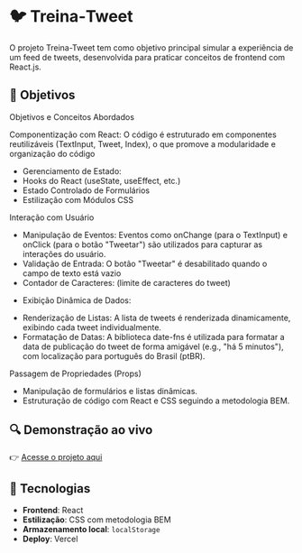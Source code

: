 # 🐦 Treina‑Tweet

O projeto Treina-Tweet tem como objetivo principal simular a experiência de um feed de tweets, desenvolvida para praticar conceitos de frontend com React.js.

## 🎯 Objetivos
Objetivos e Conceitos Abordados

Componentização com React: O código é estruturado em componentes reutilizáveis (TextInput, Tweet, Index), o que promove a modularidade e organização do código
- Gerenciamento de Estado:
- Hooks do React (useState, useEffect, etc.)
- Estado Controlado de Formulários
- Estilização com Módulos CSS
  
 Interação com Usuário
- Manipulação de Eventos: Eventos como onChange (para o TextInput) e onClick (para o botão "Tweetar") são utilizados para capturar as interações do usuário.
- Validação de Entrada: O botão "Tweetar" é desabilitado quando o campo de texto está vazio
- Contador de Caracteres: (limite de caracteres do tweet)
* Exibição Dinâmica de Dados:
- Renderização de Listas: A lista de tweets é renderizada dinamicamente, exibindo cada tweet individualmente.
- Formatação de Datas: A biblioteca date-fns é utilizada para formatar a data de publicação do tweet de forma amigável (e.g., "há 5 minutos"), com localização para português do Brasil (ptBR).

Passagem de Propriedades (Props)
- Manipulação de formulários e listas dinâmicas.
- Estruturação de código com React e CSS seguindo a metodologia BEM.

## 🔍 Demonstração ao vivo

👉 [Acesse o projeto aqui](https://treina-tweet.vercel.app/)

## 🚀 Tecnologias

- **Frontend**: React
- **Estilização**: CSS com metodologia BEM
- **Armazenamento local**: `localStorage`
- **Deploy**: Vercel


